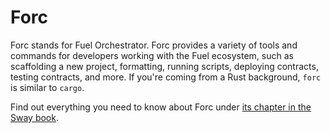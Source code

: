 # Forc

Forc stands for Fuel Orchestrator. Forc provides a variety of tools and commands for developers working with the Fuel ecosystem, such as scaffolding a new project, formatting, running scripts, deploying contracts, testing contracts, and more. If you're coming from a Rust background, `forc` is similar to `cargo`.

Find out everything you need to know about Forc under [its chapter in the Sway book][1].

[1]: https://fuellabs.github.io/sway/master/book/forc/index.html
